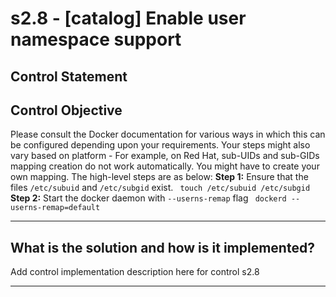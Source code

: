 # s2.8 - \[catalog\] Enable user namespace support

## Control Statement

## Control Objective

Please consult the Docker documentation for various ways in which this can be configured depending upon your requirements. Your steps might also vary based on platform - For example, on Red Hat, sub-UIDs and sub-GIDs mapping creation do not work automatically. You might have to create your own mapping.    The high-level steps are as below:    **Step 1:** Ensure that the files `/etc/subuid` and `/etc/subgid` exist.  ```  touch /etc/subuid /etc/subgid   ```  **Step 2:** Start the docker daemon with `--userns-remap` flag  ```  dockerd --userns-remap=default  ```

______________________________________________________________________

## What is the solution and how is it implemented?

Add control implementation description here for control s2.8

______________________________________________________________________
